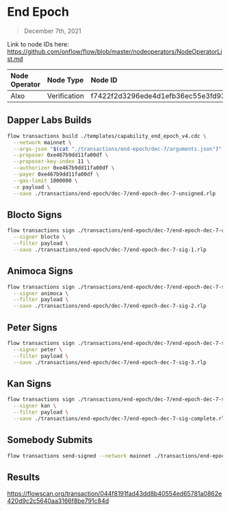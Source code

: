 # End Epoch
> December 7th, 2021

Link to node IDs here: https://github.com/onflow/flow/blob/master/nodeoperators/NodeOperatorList.md

| Node Operator             | Node Type          | Node ID  |
|:--------------------------|:-------------------|:---------|
| Alxo | Verification | f7422f2d3296ede4d1efb36ec55e3fd93702c061f7ee627881f0b3007beff2ed




## Dapper Labs Builds

```sh
flow transactions build ./templates/capability_end_epoch_v4.cdc \
  --network mainnet \
  --args-json "$(cat "./transactions/end-epoch/dec-7/arguments.json")" \
  --proposer 0xe467b9dd11fa00df \
  --proposer-key-index 11 \
  --authorizer 0xe467b9dd11fa00df \
  --payer 0xe467b9dd11fa00df \
  --gas-limit 1000000 \
  -x payload \
  --save ./transactions/end-epoch/dec-7/end-epoch-dec-7-unsigned.rlp
```

## Blocto Signs

```sh
flow transactions sign ./transactions/end-epoch/dec-7/end-epoch-dec-7-unsigned.rlp \
  --signer blocto \
  --filter payload \
  --save ./transactions/end-epoch/dec-7/end-epoch-dec-7-sig-1.rlp
```

## Animoca Signs

```sh
flow transactions sign ./transactions/end-epoch/dec-7/end-epoch-dec-7-sig-1.rlp \
  --signer animoca \
  --filter payload \
  --save ./transactions/end-epoch/dec-7/end-epoch-dec-7-sig-2.rlp
```

## Peter Signs

```sh
flow transactions sign ./transactions/end-epoch/dec-7/end-epoch-dec-7-sig-2.rlp \
  --signer peter \
  --filter payload \
  --save ./transactions/end-epoch/dec-7/end-epoch-dec-7-sig-3.rlp
```

## Kan Signs

```sh
flow transactions sign ./transactions/end-epoch/dec-7/end-epoch-dec-7-sig-3.rlp \
  --signer kan \
  --filter payload \
  --save ./transactions/end-epoch/dec-7/end-epoch-dec-7-sig-complete.rlp
```

## Somebody Submits

```sh
flow transactions send-signed --network mainnet ./transactions/end-epoch/dec-7/end-epoch-dec-7-sig-complete.rlp
```

## Results

https://flowscan.org/transaction/044f8191fad43dd8b40554ed65781a0862e420d9c2c5640aa3166f8be791c84d
